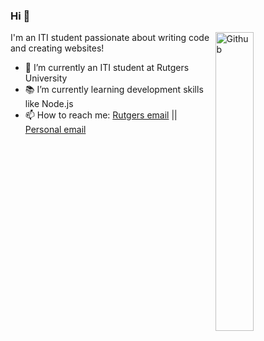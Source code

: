 ### Hi 👋

<img width="35%" align="right" alt="Github" src="https://user-images.githubusercontent.com/48678280/88862734-4903af80-d201-11ea-968b-9c939d88a37c.gif" />

I'm an ITI student passionate about writing code and creating websites!

- 🔭 I’m currently an ITI student at Rutgers University 
- 📚 I’m currently learning development skills like Node.js
- 📫 How to reach me: [Rutgers email](mailto:n.h@rutgers.edu) || [Personal email](mailto:noah@alma.com)


